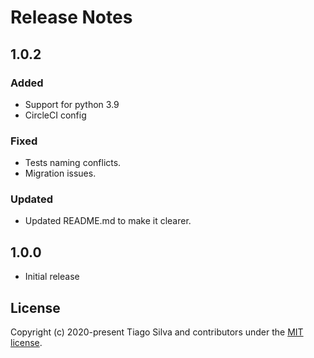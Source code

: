 # Release Notes

## 1.0.2

### Added

- Support for python 3.9
- CircleCI config

### Fixed

- Tests naming conflicts.
- Migration issues.

### Updated

- Updated README.md to make it clearer.

## 1.0.0

- Initial release

## License

Copyright (c) 2020-present Tiago Silva and contributors under the [MIT license](https://opensource.org/licenses/MIT).